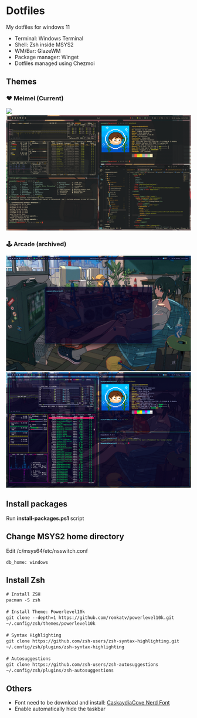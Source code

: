 # Dotfiles

My dotfiles for windows 11

- Terminal: Windows Terminal
- Shell: Zsh inside MSYS2
- WM/Bar: GlazeWM
- Package manager: Winget
- Dotfiles managed using Chezmoi

## Themes

### ❤️ Meimei (Current)

<img src="screenshots/screenshot-gruvbox-0.png" />
<img src="screenshots/screenshot-gruvbox-1.png" />

### 🕹️ Arcade (archived)

<img src="screenshots/desktop-arcade-1.png" />
<img src="screenshots/desktop-arcade.png" />

## Install packages

Run **install-packages.ps1** script

## Change MSYS2 home directory

Edit /c/msys64/etc/nsswitch.conf

```
db_home: windows
```

## Install Zsh

```
# Install ZSH
pacman -S zsh

# Install Theme: Powerlevel10k
git clone --depth=1 https://github.com/romkatv/powerlevel10k.git ~/.config/zsh/themes/powerlevel10k

# Syntax Highlighting
git clone https://github.com/zsh-users/zsh-syntax-highlighting.git ~/.config/zsh/plugins/zsh-syntax-highlighting

# Autosuggestions
git clone https://github.com/zsh-users/zsh-autosuggestions ~/.config/zsh/plugins/zsh-autosuggestions
```

## Others

- Font need to be download and install: <a href="https://www.nerdfonts.com/font-downloads">CaskaydiaCove Nerd Font</a>
- Enable automatically hide the taskbar

